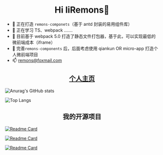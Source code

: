 <h1 align="center">Hi liRemons👋</h1>
<p></p>


- 🔭 正在打造 `remons-componets`（基于 antd 封装的易用组件库）
- 🌱 正在学习 TS、webpack .......
- 🌱 目前基于 webpack 5.0 打造了静态文件打包器，基于此，可以实现最低的微前端成本（iframe）
- 🤔 完善`remons-components` 后，后面考虑使用 qiankun OR micro-app 打造个人微前端项目
- 📫 remons@foxmail.com

<h2 align="center"><a href="http://remons.cn" target="_blank">个人主页</a></h2>
<p></p>

![Anurag's GitHub stats](https://github-readme-stats.vercel.app/api?username=liRemons&show_icons=true&theme=radical)

![Top Langs](https://github-readme-stats.vercel.app/api/top-langs/?username=liRemons&layout=compact&langs_count=10)

<h2 align="center">我的开源项目</h2>

[![Readme Card](https://github-readme-stats.vercel.app/api/pin/?username=liRemons&repo=remons-components)](https://github.com/liRemons/remons-components)

[![Readme Card](https://github-readme-stats.vercel.app/api/pin/?username=liRemons&repo=formatter-data)](https://github.com/liRemons/formatter-data)

[![Readme Card](https://github-readme-stats.vercel.app/api/pin/?username=liRemons&repo=create-app-cli)](https://github.com/liRemons/create-app-cli)
